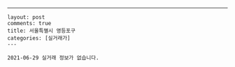 ---
    layout: post
    comments: true
    title: 서울특별시 영등포구
    categories: [실거래가]
    ---

    2021-06-29 실거래 정보가 없습니다.

    